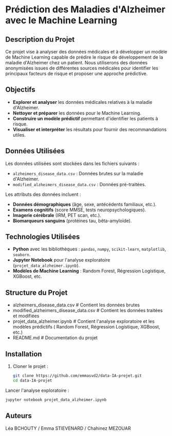 # Prédiction des Maladies d'Alzheimer avec le Machine Learning

## Description du Projet
Ce projet vise à analyser des données médicales et à développer un modèle de Machine Learning capable de prédire le risque de développement de la maladie d'Alzheimer chez un patient. Nous utiliserons des données anonymisées issues de différentes sources médicales pour identifier les principaux facteurs de risque et proposer une approche prédictive.

## Objectifs
- **Explorer et analyser** les données médicales relatives à la maladie d'Alzheimer.
- **Nettoyer et préparer** les données pour le Machine Learning.
- **Construire un modèle prédictif** permettant d'identifier les patients à risque.
- **Visualiser et interpréter** les résultats pour fournir des recommandations utiles.

## Données Utilisées
Les données utilisées sont stockées dans les fichiers suivants :
- `alzheimers_disease_data.csv` : Données brutes sur la maladie d'Alzheimer.
- `modified_alzheimers_disease_data.csv` : Données pré-traitées.

Les attributs des données incluent :
- **Données démographiques** (âge, sexe, antécédents familiaux, etc.).
- **Examens cognitifs** (score MMSE, tests neuropsychologiques).
- **Imagerie cérébrale** (IRM, PET scan, etc.).
- **Biomarqueurs sanguins** (protéines tau, bêta-amyloïde).

## Technologies Utilisées
- **Python** avec les bibliothèques : `pandas`, `numpy`, `scikit-learn`, `matplotlib`, `seaborn`.
- **Jupyter Notebook** pour l'analyse exploratoire (`projet_data_alzheimer.ipynb`).
- **Modèles de Machine Learning** : Random Forest, Régression Logistique, XGBoost, etc.

## Structure du Projet
- alzheimers_disease_data.csv  # Contient les données brutes
-  modified_alzheimers_disease_data.csv  # Contient les données traitées et modifiées
-  projet_data_alzheimer.ipynb  # Contient l'analyse exploratoire et les modèles prédictifs ( Random Forest, Régression Logistique, XGBoost, etc.)
-  README.md # Documentation du projet 


## Installation
1. Cloner le projet :
   ```bash
   git clone https://github.com/emmasvd2/data-IA-projet.git
   cd data-IA-projet
   ```
Lancer l'analyse exploratoire :
   ```bash
jupyter notebook projet_data_alzheimer.ipynb
```

## Auteurs
Léa BCHOUTY /
Emma STIEVENARD /
Chahinez MEZOUAR

